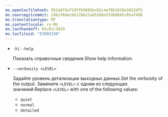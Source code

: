 ```yaml
---
ms.openlocfilehash: 952a6f6a7195fb5602bc82c4ef8b1619e1022df5
ms.sourcegitcommit: 24b1f6decbb17bb22a45166e5fdb0845c65af498
ms.translationtype: MT
ms.contentlocale: ru-RU
ms.lasthandoff: 03/01/2019
ms.locfileid: "57092130"
---
```

* `-h|--help`

  <span data-ttu-id="ca691-101">Показать справочные сведения.</span><span class="sxs-lookup"><span data-stu-id="ca691-101">Show help information.</span></span>

* `--verbosity <LEVEL>`

  <span data-ttu-id="ca691-102">Задайте уровень детализации выходных данных.</span><span class="sxs-lookup"><span data-stu-id="ca691-102">Set the verbosity of the output.</span></span> <span data-ttu-id="ca691-103">Замените `<LEVEL>` с одним из следующих значений:</span><span class="sxs-lookup"><span data-stu-id="ca691-103">Replace `<LEVEL>` with one of the following values:</span></span>
  
  * `quiet`
  * `normal`
  * `detailed`